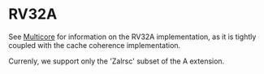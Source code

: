 # RV32A
See [Multicore](./multicore.md) for information on the RV32A implementation, as it is tightly coupled with the cache coherence implementation.

Currenly, we support only the 'Zalrsc' subset of the A extension.